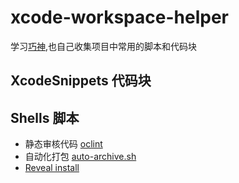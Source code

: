 # xcode-workspace-helper

学习[巧神](https://github.com/tangqiaoboy/xcode_tool),也自己收集项目中常用的脚本和代码块

## XcodeSnippets 代码块

## Shells 脚本

* 静态审核代码 [oclint](http://www.jianshu.com/p/520815d0742c)
* 自动化打包 [auto-archive.sh](http://www.jianshu.com/p/ef4cddadd2d1)
* [Reveal install](http://www.jianshu.com/p/837be391e30e)

